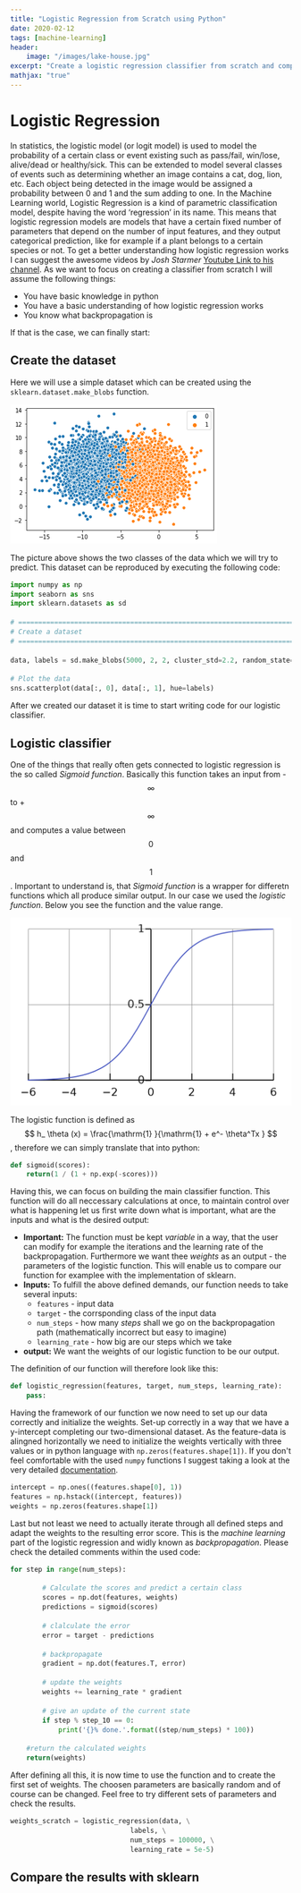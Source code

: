 ```yaml
---
title: "Logistic Regression from Scratch using Python"
date: 2020-02-12
tags: [machine-learning]
header:
    image: "/images/lake-house.jpg"
excerpt: "Create a logistic regression classifier from scratch and compare it to the sklearn version."
mathjax: "true"
---
```


# Logistic Regression

In statistics, the logistic model (or logit model) is used to model the probability of a certain class or event existing such as pass/fail, win/lose, alive/dead or healthy/sick. This can be extended to model several classes of events such as determining whether an image contains a cat, dog, lion, etc. Each object being detected in the image would be assigned a probability between 0 and 1 and the sum adding to one. In the Machine Learning world, Logistic Regression is a kind of parametric classification model, despite having the word ‘regression’ in its name.
This means that logistic regression models are models that have a certain fixed number of parameters that depend on the number of input features, and they output categorical prediction, like for example if a plant belongs to a certain species or not. To get a better understanding how logistic regression works I can suggest the awesome videos by *Josh Starmer* [Youtube Link to his channel](https://www.youtube.com/user/joshstarmer). As we want to focus on creating a classifier from scratch I will assume the following things:

* You have basic knowledge in python
* You have a basic understanding of how logistic regression works
* You know what backpropagation is

If that is the case, we can finally start:

## Create the dataset

Here we will use a simple dataset which can be created using the `sklearn.dataset.make_blobs` function.

![Logistic Regression dataset](/images/log-regression/data.png)

The picture above shows the two classes of the data which we will try to predict. This dataset can be reproduced by executing the following code:

```python
import numpy as np
import seaborn as sns
import sklearn.datasets as sd

# =============================================================================
# Create a dataset
# =============================================================================

data, labels = sd.make_blobs(5000, 2, 2, cluster_std=2.2, random_state=7) 

# Plot the data
sns.scatterplot(data[:, 0], data[:, 1], hue=labels)
```

After we created our dataset it is time to start writing code for our logistic classifier.

## Logistic classifier

One of the things that really often gets connected to logistic regression is the so called *Sigmoid function*. Basically this function takes an input from -$$\infty$$ to +$$\infty$$ and computes a value between $$0$$ and $$1$$. Important to understand is, that *Sigmoid function* is a wrapper for differetn functions which all produce similar output. In our case we used the *logistic function*. Below you see the function and the value range.

![logistic function](/images/log-regression/sigmoid.png)

The logistic function is defined as $$ h_ \theta (x) =  \frac{\mathrm{1} }{\mathrm{1} + e^- \theta^Tx }  $$, therefore we can simply translate that into python:

```python
def sigmoid(scores):
    return(1 / (1 + np.exp(-scores)))
```

Having this, we can focus on building the main classifier function. This function will do all neccessary calculations at once, to maintain control over what is happening let us first write down what is important, what are the inputs and what is the desired output:

* **Important:** The function must be kept *variable* in a way, that the user can modify for example the iterations and the learning rate of the backpropagation. Furthermore we want thee *weights* as an output - the parameters of the logistic function. This will enable us to compare our function for examplee with the implementation of sklearn.
* **Inputs:** To fulfill the above defined demands, our function needs to take several inputs:
    * `features` - input data
    * `target` - the corrsponding class of the input data
    * `num_steps` - how many *steps* shall we go on the backpropagation path (mathematically incorrect but easy to imagine)
    * `learning_rate` - how big are our steps which we take
* **output:** We want the weights of our logistic function to be our output.

The definition of our function will therefore look like this:

```python
def logistic_regression(features, target, num_steps, learning_rate):
    pass:
```

Having the framework of our function we now need to set up our data correctly and initialize the weights. Set-up correctly in a way that we have a y-intercept completing our two-dimensional dataset. As the feature-data is alingned horizontally we need to initialize the weights vertically with three values or in python language with `np.zeros(features.shape[1])`.
If you don't feel comfortable with the used `numpy` functions I suggest taking a look at the very detailed [documentation](https://numpy.org/doc/1.18/reference/generated/numpy.vstack.html). 

```python
intercept = np.ones((features.shape[0], 1))
features = np.hstack((intercept, features))
weights = np.zeros(features.shape[1])
```

Last but not least we need to actually iterate through all defined steps and adapt the weights to the resulting error score. This is the *machine learning* part of the logistic regression and widly known as *backpropagation*. Please check the detailed comments within the used code:

```python
for step in range(num_steps):
        
        # Calculate the scores and predict a certain class
        scores = np.dot(features, weights)
        predictions = sigmoid(scores)

        # clalculate the error
        error = target - predictions
        
        # backpropagate
        gradient = np.dot(features.T, error)
        
        # update the weights
        weights += learning_rate * gradient
        
        # give an update of the current state   
        if step % step_10 == 0:
            print('{}% done.'.format((step/num_steps) * 100))

    #return the calculated weights    
    return(weights)
```

After defining all this, it is now time to use the function and to create the first set of weights. The choosen parameters are basically random and of course can be changed. Feel free to try different sets of parameters and check the results.

```python
weights_scratch = logistic_regression(data, \
                              labels, \
                              num_steps = 100000, \
                              learning_rate = 5e-5)
```

## Compare the results with sklearn

